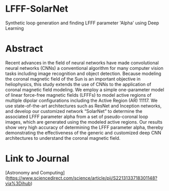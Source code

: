 # LFFF-SolarNet
 Synthetic loop generation and finding LFFF parameter 'Alpha' using Deep Learning
 
 # Abstract 
 Recent advances in the field of neural networks have made convolutional neural networks (CNNs) a conventional algorithm for many computer vision tasks including image recognition and object detection. Because modeling the coronal magnetic field of the Sun is an important objective in heliophysics, this study extends the use of CNNs to the application of coronal magnetic field modeling. We employ a simple one-parameter model of linear force-free magnetic fields (LFFFs) to model active regions of multiple dipolar configurations including the Active Region (AR) 11117. We use state-of-the-art architectures such as ResNet and Inception networks, and develop our customized network “SolarNet” to determine the associated LFFF parameter alpha from a set of pseudo-coronal loop images, which are generated using the modeled active regions. Our results show very high accuracy of determining the LFFF parameter alpha, thereby demonstrating the effectiveness of the generic and customized deep CNN architectures to understand the coronal magnetic field.
 
 # Link to Journal
 [Astronomy and Computing] (https://www.sciencedirect.com/science/article/pii/S2213133718301148?via%3Dihub)
